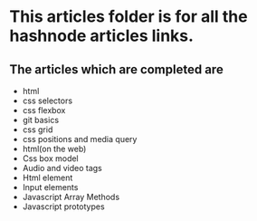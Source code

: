 # This articles folder is for all the hashnode articles links.

## The articles which are completed are

* html
* css selectors
* css flexbox
* git basics
* css grid
* css positions and  media query
* html(on the web)
* Css box model
* Audio and video tags
* Html element
* Input elements
* Javascript Array Methods
* Javascript prototypes


